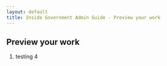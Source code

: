 ```yaml
---
layout: default
title: Inside Government Admin Guide - Preview your work
---
```


## Preview your work

1. testing 4